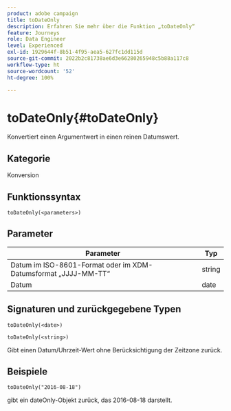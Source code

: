 ```yaml
---
product: adobe campaign
title: toDateOnly
description: Erfahren Sie mehr über die Funktion „toDateOnly“
feature: Journeys
role: Data Engineer
level: Experienced
exl-id: 1929644f-8b51-4f95-aea5-627fc1dd115d
source-git-commit: 2022b2c81738ae6d3e66280265948c5b88a117c8
workflow-type: ht
source-wordcount: '52'
ht-degree: 100%

---
```


# toDateOnly{#toDateOnly}

Konvertiert einen Argumentwert in einen reinen Datumswert.

## Kategorie

Konversion

## Funktionssyntax

`toDateOnly(<parameters>)`

## Parameter

| Parameter | Typ |
|-----------|------------------|
| Datum im ISO-8601-Format oder im XDM-Datumsformat „JJJJ-MM-TT“  | string |
| Datum | date |

## Signaturen und zurückgegebene Typen

`toDateOnly(<date>)`

`toDateOnly(<string>)`

Gibt einen Datum/Uhrzeit-Wert ohne Berücksichtigung der Zeitzone zurück.

## Beispiele

`toDateOnly("2016-08-18")`

gibt ein dateOnly-Objekt zurück, das 2016-08-18 darstellt.
